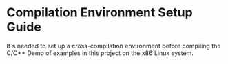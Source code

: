 # Compilation Environment Setup Guide

It`s needed to set up a cross-compilation environment before compiling the C/C++ Demo of examples in this project on the x86 Linux system.